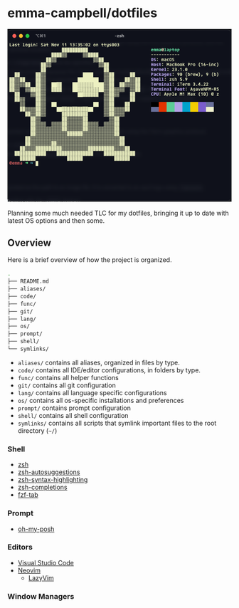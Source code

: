 # emma-campbell/dotfiles

![Terminal](/media/terminal.png)

Planning some much needed TLC for my dotfiles, bringing it up to date with latest OS options and then some.

## Overview

Here is a brief overview of how the project is organized.

```sh
.
├── README.md
├── aliases/
├── code/
├── func/
├── git/
├── lang/
├── os/
├── prompt/
├── shell/
└── symlinks/
```

- `aliases/` contains all aliases, organized in files by type.
- `code/` contains all IDE/editor configurations, in folders by type.
- `func/` contains all helper functions
- `git/` contains all git configuration
- `lang/` contains all language specific configurations
- `os/` contains all os-specific installations and preferences
- `prompt/` contains prompt configuration
- `shell/` contains all shell configuration
- `symlinks/` contains all scripts that symlink important files to the root directory (`~/`)

### Shell

- [zsh](https://www.zsh.org/)
- [zsh-autosuggestions](https://github.com/zsh-users/zsh-autosuggestions)
- [zsh-syntax-highlighting](https://github.com/zsh-users/zsh-syntax-highlighting)
- [zsh-completions](https://github.com/zsh-users/zsh-completions)
- [fzf-tab](https://github.com/Aloxaf/fzf-tab)

### Prompt

- [oh-my-posh](https://ohmyposh.dev/)

### Editors

- [Visual Studio Code](https://code.visualstudio.com/)
- [Neovim](https://neovim.io/)
  - [LazyVim](https://www.lazyvim.org/)

### Window Managers
